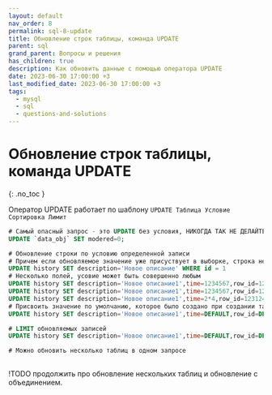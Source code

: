 ```yaml
---
layout: default
nav_order: 8
permalink: sql-8-update
title: Обновление строк таблицы, команда UPDATE
parent: sql
grand_parent: Вопросы и решения
has_children: true
description: Как обновить данные с помощью оператора UPDATE
date: 2023-06-30 17:00:00 +3
last_modified_date: 2023-06-30 17:00:00 +3
tags:
  - mysql
  - sql
  - questions-and-solutions
---
```


# Обновление строк таблицы, команда UPDATE
{: .no_toc }

Оператор UPDATE работает по шаблону `UPDATE Таблица Условие Сортировка Лимит`

````sql
# Самый опасный запрос - это UPDATE без условия, НИКОГДА ТАК НЕ ДЕЛАЙТЕ
UPDATE `data_obj` SET modered=0;

# Обновление строки по условию определенной записи
# Причем если обновляемое значение уже присуствует в выборке, строка не будет обновлена
UPDATE history SET description='Новое описание' WHERE id = 1
# Несколько полей, усовие может быть совершенно любым
UPDATE history SET description='Новое описание1',time=1234567,row_id=123124 WHERE id = 1
UPDATE history SET description='Новое описание1',time=1234567,row_id=123124 WHERE id IN (1,2,3,4)
UPDATE history SET description='Новое описание1',time=2*4,row_id=123124 WHERE id IN (1,2,3,4) # В значении может быть любое выражение
# Присвоить значение по умолчанию, которое было создано при создании таблиц
UPDATE history SET description='Новое описание1',time=DEFAULT,row_id=DEFAULT WHERE id IN (1,2,3,4)

# LIMIT обновляемых записей
UPDATE history SET description='Новое описание1',time=DEFAULT,row_id=DEFAULT WHERE user_id = 21 LIMIT 1

# Можно обновить несколько таблиц в одном запросе
                                                                             
````

!TODO продолжить про обновление нескольких таблиц и обновление с объединением.
